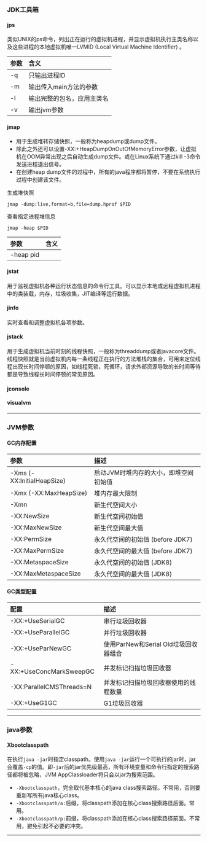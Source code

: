 
### JDK工具箱
#### jps
类似UNIX的ps命令，列出正在运行的虚拟机进程，并显示虚拟机执行主类名称以及这些进程的本地虚拟机唯一LVMID (Local Virtual Machine Identifier) 。

参数|含义
:--|:--
-q|只输出进程ID
-m|输出传入main方法的参数
-l|输出完整的包名，应用主类名
-v|输出jvm参数

#### jmap
* 用于生成堆转存储快照，一般称为heapdump或dump文件。
* 除此之外还可以设置-XX:+HeapDumpOnOutOfMemoryError参数，让虚拟机在OOM异常出现之后自动生成dump文件。或在Linux系统下通过kill -3命令发送进程退出信号。
* 在创建heap dump文件的过程中，所有的java程序都将暂停，不要在系统执行过程中创建该文件。

生成堆快照
```
jmap -dump:live,format=b,file=dump.hprof $PID
```
查看指定进程堆信息
```
jmap -heap $PID
```

参数|含义
:--|:--
-heap pid|

#### jstat
用于监视虚拟机各种运行状态信息的命令行工具。可以显示本地或远程虚拟机进程中的类装载，内存，垃圾收集，JIT编译等运行数据。
#### jinfo
实时查看和调整虚拟机各项参数。

#### jstack
用于生成虚拟机当前时刻的线程快照，一般称为threaddump或者javacore文件。线程快照就是当前虚拟机内每一条线程正在执行的方法堆栈的集合，可用来定位线程出现长时间停顿的原因，如线程死锁，死循环，请求外部资源导致的长时间等待都是导致线程长时间停顿的常见原因。
#### jconsole
#### visualvm
***

### JVM参数
#### GC内存配置
参数|描述
:-|:-
-Xms (-XX:InitialHeapSize) |启动JVM时堆内存的大小，即堆空间初始值
-Xmx (-XX:MaxHeapSize) |堆内存最大限制
-Xmn|新生代空间大小
-XX:NewSize|新生代空间初始值
-XX:MaxNewSize|新生代空间最大值
-XX:PermSize|永久代空间的初始值 (before JDK7)
-XX:MaxPermSize|永久代空间的最大值 (before JDK7)
-XX:MetaspaceSize|永久代空间的初始值 (JDK8)
-XX:MaxMetaspaceSize|永久代空间的最大值 (JDK8)

#### GC类型配置
配置|描述
:--|:--
-XX:+UseSerialGC|串行垃圾回收器
-XX:+UseParallelGC|并行垃圾回收器
-XX:+UseParNewGC|使用ParNew和Serial Old垃圾回收器组合
-XX:+UseConcMarkSweepGC|并发标记扫描垃圾回收器
-XX:ParallelCMSThreads=N|并发标记扫描垃圾回收器使用的线程数量
-XX:+UseG1GC|G1垃圾回收器

***

### java参数
#### Xbootclasspath
在执行`java -jar`时指定classpath。使用`java -jar`运行一个可执行的jar时，jar会覆盖`-cp`的值。即`-jar`后的jar优先级最高，所有环境变量和命令行指定的搜索路径都将被忽略，JVM AppClassloader将只会以jar为搜索范围。
* `-Xbootclasspath`，完全取代基本核心的java class搜索路径。不常用，否则要重新写所有java核心class。
* `-Xbootclasspath/a:`后缀，将classpath添加在核心class搜索路径后面。常用。
* `-Xbootclasspath/p:`前缀，将classpath添加在核心class搜索路径前面。不常用，避免引起不必要的冲突。

***

